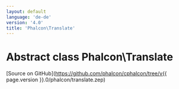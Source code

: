 ```yaml
---
layout: default
language: 'de-de'
version: '4.0'
title: 'Phalcon\Translate'
---
```

# Abstract class **Phalcon\Translate**

[Source on GitHub](https://github.com/phalcon/cphalcon/tree/v{{ page.version }}.0/phalcon/translate.zep)